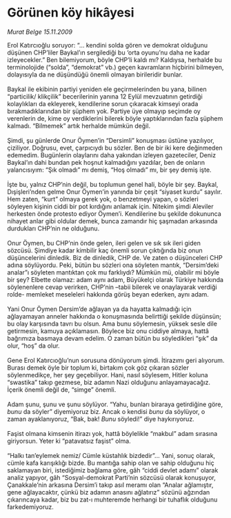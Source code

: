 # Görünen köy hikâyesi

*Murat Belge 15.11.2009*

<div class="taraf_structure_2col_1zq">
<div class="margen_n">



 <p>Erol Katırcıoğlu soruyor: “... kendini solda gören ve demokrat olduğunu düşünen CHP’liler Baykal’ın sergilediği bu ‘orta oyunu’nu daha ne kadar izleyecekler.” Ben bilemiyorum, böyle CHP’li kaldı mı? Kaldıysa, herhalde bu terminolojide (“solda”, “demokrat” vb.) geçen kavramların hiçbirini bilmeyen, dolayısıyla da ne düşündüğü önemli olmayan birileridir bunlar.<br/><br/>Baykal ile ekibinin partiyi yeniden ele geçirmelerinden bu yana, bilinen “particilik/ klikçilik” becerilerinin yanına 12 Eylül mevzuatının getirdiği kolaylıkları da ekleyerek, kendilerine sorun çıkaracak kimseyi orada bırakmadıklarından bir şüphem yok. Partiye üye olmayıp seçimde oy verenlerin de, kime oy verdiklerini bilerek böyle yaptıklarından fazla şüphem kalmadı. “Bilmemek” artık herhalde mümkün değil. <br/><br/>Şimdi, şu günlerde Onur Öymen’in “Dersimli” konuşması üstüne yazılıyor, çiziliyor. Doğrusu, evet, çarpıcıydı bu sözler. Ben de bir iki kere değinmeden edemedim. Bugünlerin olaylarını daha yakından izleyen gazeteciler, Deniz Baykal’ın dahi bundan pek hoşnut kalmadığını yazdılar, ben de onların yalancısıyım: “Şık olmadı” mı demiş, “Hoş olmadı” mı, bir şey demiş işte. <br/><br/>İşte bu, yalnız CHP’nin değil, bu toplumun genel hali, böyle bir şey. Baykal, Dışişleri’nden gelme Onur Öymen’in yanında bir çeşit “siyaset kurdu” sayılır. Hem zaten, “kurt” olmaya gerek yok, o benzetmeyi yapan, o sözleri söyleyen kişinin ciddi bir pot kırdığını anlamak için. Nitekim şimdi Aleviler herkesten önde protesto ediyor Öymen’i. Kendilerine bu şekilde dokununca nihayet anlar gibi oldular demek, bunca zamandır hiç şaşmadan arkasında durdukları CHP’nin ne olduğunu. <br/><br/>Onur Öymen, bu CHP’nin önde gelen, ileri gelen ve sık sık ileri giden sözcüsü. Şimdiye kadar kimbilir kaç önemli sorun çıktığında biz onun düşüncelerini dinledik. Biz de dinledik, CHP de. Ve zaten o düşünceleri CHP adına söylüyordu. Peki, bütün bu sözleri ona söyleten mantık, “Dersim’deki analar”ı söyleten mantıktan çok mu farklıydı? Mümkün mü, olabilir mi böyle bir şey? Elbette olamaz: adam aynı adam, Büyükelçi olarak Türkiye hakkında söylenenlere cevap verirken, CHP’nin –tabii bilerek ve onaylayarak verdiği rolde- memleket meseleleri hakkında görüş beyan ederken, aynı adam. <br/><br/>Yani Onur Öymen Dersim’de ağlayan ya da hayatta kalmadığı için ağlayamayan anneler hakkında o konuşmasında belirttiği şekilde düşünsün; bu olay karşısında tavrı bu olsun. Ama bunu söylemesin, yüksek sesle dile getirmesin, kamuya açıklamasın. Böylece biz onu ciddiye almaya, hattâ bağrımıza basmaya devam edelim. O zaman bütün bu söyledikleri “şık” da olur, “hoş” da olur. <br/><br/>Gene Erol Katırcıoğlu’nun sorusuna dönüyorum şimdi. İtirazımı geri alıyorum. Burası demek öyle bir toplum ki, birtakım çok göz çıkaran sözler söylenmedikçe, her şey geçebiliyor. Hani, nasıl söylesem, Hitler koluna “swastika” takıp gezmese, biz adamın Nazi olduğunu anlayamayacağız. İçerik önemli değil de, “simge” önemli. <br/><br/>Adam şunu, şunu ve şunu söylüyor. “Yahu, bunları biraraya getirdiğine göre, <i>bunu</i> da söyler” diyemiyoruz biz. Ancak o kendisi <i>bunu</i> da söylüyor, o zaman ayaklanıyoruz, “Bak, bak! <i>Bunu </i>söyledi!” diye haykırıyoruz. <br/><br/>Faşist olmana kimsenin itirazı yok, hattâ böylelikle “makbul” adam sırasına giriyorsun. Yeter ki “patavatsız faşist” olma. <br/><br/>“Halkı tan’eylemek nemiz/ Cümle küstahlık bizdedir”... Yani, sonuç olarak, cümle kafa karışıklığı bizde. Bu mantığa sahip olan ve sahip olduğunu hiç saklamayan biri, istediğimiz bağlama göre, gâh “ciddi devlet adamı” olarak analiz yapıyor, gâh “Sosyal-demokrat Parti’nin sözcüsü olarak konuşuyor, Çanakkale’nin arkasına Dersim’i takıp asıl meramı olan “Analar ağlamıştır, gene ağlayacaktır, çünkü biz adamın anasını ağlatırız” sözünü ağzından çıkarıncaya kadar, biz bu zat-ı muhteremde herhangi bir tuhaflık olduğunu farkedemiyoruz.</p>
<br/>
<br/>
<br/>



<br/>


<div id="taraf_not">
</div>

</div>


</div>
